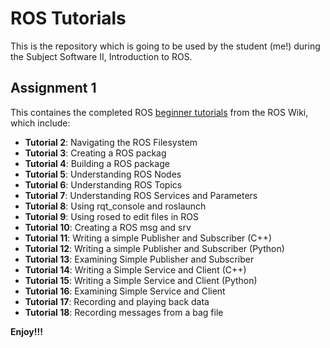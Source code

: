 # ROS Tutorials

This is the repository which is going to be used by the student (me!) during the Subject Software II, Introduction to ROS.

## Assignment 1

This containes the completed ROS [beginner tutorials](https://wiki.ros.org/ROS/Tutorials) from the ROS Wiki, which include:

- **Tutorial 2**:   Navigating the ROS Filesystem 
- **Tutorial 3**:   Creating a ROS packag
- **Tutorial 4**:   Building a ROS package
- **Tutorial 5**:   Understanding ROS Nodes
- **Tutorial 6**:   Understanding ROS Topics
- **Tutorial 7**:   Understanding ROS Services and Parameters
- **Tutorial 8**:   Using rqt_console and roslaunch
- **Tutorial 9**:   Using rosed to edit files in ROS
- **Tutorial 10**:  Creating a ROS msg and srv
- **Tutorial 11**:  Writing a simple Publisher and Subscriber (C++)
- **Tutorial 12**:  Writing a simple Publisher and Subscriber (Python)
- **Tutorial 13**:  Examining Simple Publisher and Subscriber
- **Tutorial 14**:  Writing a Simple Service and Client (C++)
- **Tutorial 15**:  Writing a Simple Service and Client (Python)
- **Tutorial 16**:  Examining Simple Service and Client
- **Tutorial 17**:  Recording and playing back data
- **Tutorial 18**:  Recording messages from a bag file

 **Enjoy!!!**